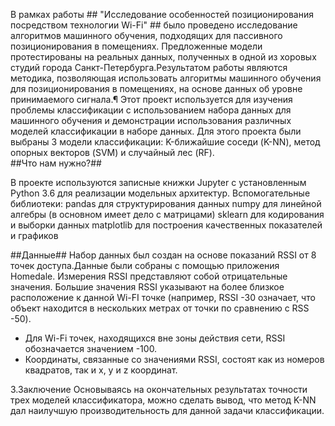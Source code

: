 В рамках работы ## "Исследование особенностей позиционирования посредством технологии Wi-Fi" ## было проведено исследование алгоритмов машинного обучения, подходящих для пассивного позиционирования в помещениях. Предложенные модели протестированы на реальных данных, полученных в одной из хоровых студий города Санкт-Петербурга.Результатом работы являются методика, позволяющая использовать алгоритмы машинного обучения для позиционирования в помещениях, на основе данных об уровне принимаемого сигнала.¶
Этот проект используется для изучения проблемы классификации с использованием набора данных для машинного обучения и демонстрации использования различных моделей классификации в наборе данных.
Для этого проекта были выбраны 3 модели классификации: K-ближайшие соседи (K-NN), метод опорных векторов (SVM) и случайный лес (RF).  
##Что нам нужно?##

В проекте используются записные книжки Jupyter с установленным Python 3.6 для реализации модельных архитектур.
Вспомогательные библиотеки:
pandas для структурирования данных
numpy для линейной алгебры (в основном имеет дело с матрицами)
sklearn для кодирования и выборки данных
matplotlib для построения качественных показателей и графиков

##Данные##
Набор данных был создан на основе показаний RSSI от 8 точек доступа.Данные были собраны с помощью приложения Homedale. Измерения RSSI представляют собой отрицательные значения. 
Большие значения RSSI указывают на более близкое расположение к данной Wi-FI точке (например, RSSI -30 означает, что объект находится в нескольких метрах от точки по сравнению с RSS -50).
- Для Wi-Fi точек, находящихся вне зоны действия сети, RSSI обозначается значением -100.
- Координаты, связанные со значениями RSSI, состоят как из номеров квадратов, так и x, y и z координат.

3.Заключение
Основываясь на окончательных результатах точности трех моделей классификатора, можно сделать вывод, что метод K-NN дал наилучшую производительность для данной задачи классификации.
